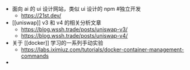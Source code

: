 - 面向 ai 的 ui 设计网站，类似 ui 设计的 npm #独立开发
	- https://21st.dev/
- [[uniswap]] v3 和 v4 的相关分析文章
	- https://blog.wssh.trade/posts/uniswap-v3/
	- https://blog.wssh.trade/posts/uniswap-v4/
- 关于 [[docker]] 学习的一系列手动实验
	- https://labs.iximiuz.com/tutorials/docker-container-management-commands
-